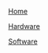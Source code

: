 [Home](https://github.com/ludwich66/Quansheng_UV-K5_Firmware/wiki)

[Hardware](https://github.com/ludwich66/Quansheng_UV-K5_Firmware/wiki/Hardware)

[Software](https://github.com/ludwich66/Quansheng_UV-K5_Firmware/wiki/Software)